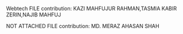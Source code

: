 Webtech FILE  contribution:
KAZI MAHFUJUR RAHMAN,TASMIA KABIR ZERIN,NAJIB MAHFUJ

NOT ATTACHED FILE contribution:
MD. MERAZ AHASAN SHAH
